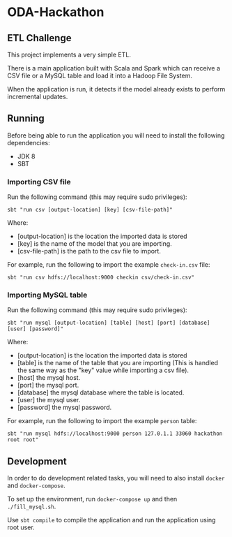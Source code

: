 # ODA-Hackathon

## ETL Challenge

This project implements a very simple ETL.

There is a main application built with Scala and Spark which can receive a CSV file or a MySQL table and load it into a Hadoop File System.

When the application is run, it detects if the model already exists to perform incremental updates.

## Running

Before being able to run the application you will need to install the following dependencies:
- JDK 8
- SBT

### Importing CSV file

Run the following command (this may require sudo privileges):
```
sbt "run csv [output-location] [key] [csv-file-path]"
```

Where:
- [output-location] is the location the imported data is stored
- [key] is the name of the model that you are importing.
- [csv-file-path] is the path to the csv file to import.

For example, run the following to import the example `check-in.csv` file:

```
sbt "run csv hdfs://localhost:9000 checkin csv/check-in.csv"
```


### Importing MySQL table

Run the following command (this may require sudo privileges):
```
sbt "run mysql [output-location] [table] [host] [port] [database] [user] [password]"
```

Where:
- [output-location] is the location the imported data is stored
- [table] is the name of the table that you are importing (This is handled the same way as the "key" value while importing a csv file).
- [host] the mysql host.
- [port] the mysql port.
- [database] the mysql database where the table is located.
- [user] the mysql user.
- [password] the mysql password.

For example, run the following to import the example `person` table:

```
sbt "run mysql hdfs://localhost:9000 person 127.0.1.1 33060 hackathon root root"
```

## Development

In order to do development related tasks, you will need to also install `docker` and `docker-compose`.

To set up the environment, run `docker-compose up` and then `./fill_mysql.sh`.

Use `sbt compile` to compile the application and run the application using root user.
